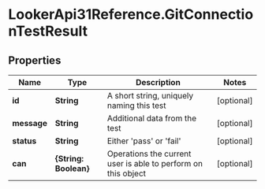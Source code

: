 # LookerApi31Reference.GitConnectionTestResult

## Properties
Name | Type | Description | Notes
------------ | ------------- | ------------- | -------------
**id** | **String** | A short string, uniquely naming this test | [optional] 
**message** | **String** | Additional data from the test | [optional] 
**status** | **String** | Either &#39;pass&#39; or &#39;fail&#39; | [optional] 
**can** | **{String: Boolean}** | Operations the current user is able to perform on this object | [optional] 


